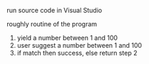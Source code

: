 run source code in Visual Studio 

roughly routine of the program
  1. yield a number between 1 and 100
  2. user suggest a number between 1 and 100
  3. if match then success, else return step 2
